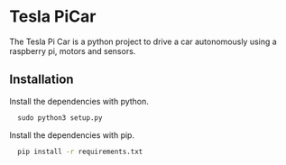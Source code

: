 
# Tesla PiCar

The Tesla Pi Car is a python project to drive a car autonomously using a raspberry pi, motors and sensors.



## Installation

Install the dependencies with python.

```python
  sudo python3 setup.py
```

Install the dependencies with pip.

```bash
  pip install -r requirements.txt
```
